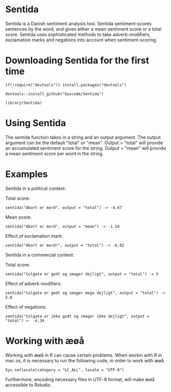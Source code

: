# Sentida
Sentida is a Danish sentiment analysis tool. Sentida sentiment-scores sentences by the word, and gives either a mean sentiment score or a total score. Sentida uses sophisticated methods to take adverb-modifiers, exclamation marks and negations into account when sentiment-scoring. 

# Downloading Sentida for the first time

```
if(!require("devtools")) install.packages("devtools")

devtools::install_github("Guscode/Sentida")

library(Sentida) 
```

# Using Sentida

The sentida function takes in a string and an output argument. The output argument can be the default "total" or "mean".
Output = "total" will provide an accumulated sentiment score for the string.
Output = "mean" will provide a mean sentiment score per word in the string.

# Examples

Sentida in a political context:

Total score:

```sentida("Abort er mord", output = "total") -> -4.67```

Mean score:

```sentida("Abort er mord", output = "mean") -> -1.56```

Effect of exclamation mark:

```sentida("Abort er mord!", output = "total") -> -6.02```



Sentida in a commercial context:

Total score:

```sentida("Colgate er godt og smager dejligt", output = "total") -> 5```

Effect of adverb modifiers:

```sentida("Colgate er godt og smager mega dejligt", output = "total") -> 5.8```

Effect of negations:

```sentida("Colgate er ikke godt og smager ikke dejligt", output = "total") <- -4.34```



# Working with æøå

Working with æøå in R can cause certain problems.
When workin with R in mac os, it is necessary to run the following code, in order to work with æøå.


```Sys.setlocale(category = "LC_ALL", locale = "UTF-8") ```


Furthermore, encoding necessary files in UTF-8 format, will make æøå accessible to Rstudio.

